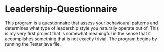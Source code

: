 # Leadership-Questionnaire

This program is a questionnaire that assess your behavioural patterns and determines what type of leadership style you naturally operate out of.
This is my very first project that is somewhat meaningful in the sense that it accomplishes something that is not exactly trivial. The program begins by running the Tester.java file.
